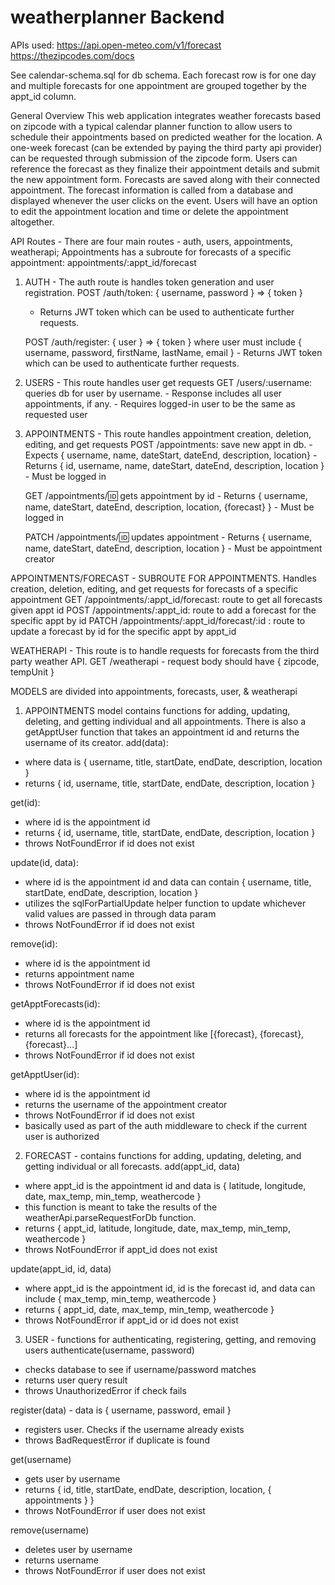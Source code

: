 # weatherplanner Backend

APIs used: 
https://api.open-meteo.com/v1/forecast
https://thezipcodes.com/docs

See calendar-schema.sql for db schema. Each forecast row is for one day and multiple forecasts for one appointment are grouped together by the appt_id column.

General Overview
This web application integrates weather forecasts based on zipcode with a typical calendar planner function to allow users to schedule their appointments based on predicted weather for the location. A one-week forecast (can be extended by paying the third party api provider) can be requested through submission of the zipcode form. Users can reference the forecast as they finalize their appointment details and submit the new appointment form. Forecasts are saved along with their connected appointment. The forecast information is called from a database and displayed whenever the user clicks on the event. Users will have an option to edit the appointment location and time or delete the appointment altogether. 

API Routes - There are four main routes - auth, users, appointments, weatherapi; Appointments has a subroute for forecasts of a specific appointment: appointments/:appt_id/forecast 

1)  AUTH - The auth route is handles token generation and user registration.
      POST /auth/token:  { username, password } => { token }
      - Returns JWT token which can be used to authenticate further requests.
    
      POST /auth/register:   { user } => { token }
       where user must include { username, password, firstName, lastName, email }
        - Returns JWT token which can be used to authenticate further requests.

2)  USERS - This route handles user get requests
      GET /users/:username: queries db for user by username. 
        - Response includes all user appointments, if any.
        - Requires logged-in user to be the same as requested user
    
 3) APPOINTMENTS - This route handles appointment creation, deletion, editing, and get requests
      POST /appointments: save new appt in db. 
        - Expects { username, name, dateStart, dateEnd, description, location} 
        - Returns { id, username, name, dateStart, dateEnd, description, location }
        - Must be logged in
    
      GET /appointments/:id: gets appointment by id 
        - Returns { username, name, dateStart, dateEnd, description, location, {forecast} }
        - Must be logged in
    
     PATCH /appointments/:id: updates appointment 
        - Returns { username, name, dateStart, dateEnd, description, location }
        - Must be appointment creator
    
  APPOINTMENTS/FORECAST - SUBROUTE FOR APPOINTMENTS. Handles creation, deletion, editing, and get requests for forecasts of a specific appointment
      GET /appointments/:appt_id/forecast: route to get all forecasts given appt id
      POST /appointments/:appt_id: route to add a forecast for the specific appt by id
      PATCH /appointments/:appt_id/forecast/:id : route to update a forecast by id for the specific appt by appt_id
    
   WEATHERAPI - This route is to handle requests for forecasts from the third party weather API.
      GET /weatherapi
        - request body should have { zipcode, tempUnit }

MODELS are divided into appointments, forecasts, user, & weatherapi
1) APPOINTMENTS model contains functions for adding, updating, deleting, and getting individual and all appointments. There is also a getApptUser function that takes an appointment id and returns the username of its creator.
 add(data): 
 - where data is { username, title, startDate, endDate, description, location } 
 - returns { id, username, title, startDate, endDate, description, location }
 
 get(id): 
 - where id is the appointment id
 - returns { id, username, title, startDate, endDate, description, location } 
 - throws NotFoundError if id does not exist
 
update(id, data):
 - where id is the appointment id and data can contain { username, title, startDate, endDate, description, location }
 - utilizes the sqlForPartialUpdate helper function to update whichever valid values are passed in through data param
 - throws NotFoundError if id does not exist

remove(id):
 - where id is the appointment id
 - returns appointment name
 - throws NotFoundError if id does not exist

getApptForecasts(id):
 - where id is the appointment id
 - returns all forecasts for the appointment like [{forecast}, {forecast}, {forecast}...]
 - throws NotFoundError if id does not exist

getApptUser(id):
 - where id is the appointment id
 - returns the username of the appointment creator
 - throws NotFoundError if id does not exist
 - basically used as part of the auth middleware to check if the current user is authorized

2) FORECAST - contains functions for adding, updating, deleting, and getting individual or all forecasts.
add(appt_id, data)
- where appt_id is the appointment id and data is { latitude, longitude, date, max_temp, min_temp, weathercode }
- this function is meant to take the results of the weatherApi.parseRequestForDb function. 
- returns { appt_id, latitude, longitude, date, max_temp, min_temp, weathercode }
- throws NotFoundError if appt_id does not exist

update(appt_id, id, data)
- where appt_id is the appointment id, id is the forecast id, and data can include { max_temp, min_temp, weathercode }
- returns { appt_id, date, max_temp, min_temp, weathercode }
- throws NotFoundError if appt_id or id does not exist

3) USER - functions for authenticating, registering, getting, and removing users
authenticate(username, password)
- checks database to see if username/password matches
- returns user query result
- throws UnauthorizedError if check fails

register(data) - data is { username, password, email }
- registers user. Checks if the username already exists
- throws BadRequestError if duplicate is found

get(username)
- gets user by username
- returns { id, title, startDate, endDate, description, location, { appointments } }
- throws NotFoundError if user does not exist

remove(username)
- deletes user by username
- returns username
- throws NotFoundError if user does not exist
